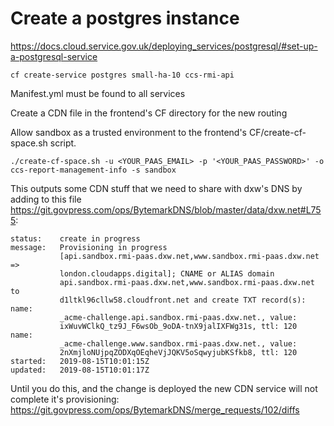 # Create a postgres instance
https://docs.cloud.service.gov.uk/deploying_services/postgresql/#set-up-a-postgresql-service

```
cf create-service postgres small-ha-10 ccs-rmi-api
```

Manifest.yml must be found to all services

Create a CDN file in the frontend's CF directory for the new routing

Allow sandbox as a trusted environment to the frontend's CF/create-cf-space.sh script.

```
./create-cf-space.sh -u <YOUR_PAAS_EMAIL> -p '<YOUR_PAAS_PASSWORD>' -o ccs-report-management-info -s sandbox
```


This outputs some CDN stuff that we need to share with dxw's DNS by adding to this file https://git.govpress.com/ops/BytemarkDNS/blob/master/data/dxw.net#L755:

```
status:    create in progress
message:   Provisioning in progress
           [api.sandbox.rmi-paas.dxw.net,www.sandbox.rmi-paas.dxw.net =>
           london.cloudapps.digital]; CNAME or ALIAS domain
           api.sandbox.rmi-paas.dxw.net,www.sandbox.rmi-paas.dxw.net to
           d1ltkl96cllw58.cloudfront.net and create TXT record(s):
name:
           _acme-challenge.api.sandbox.rmi-paas.dxw.net., value:
           ixWuvWClkQ_tz9J_F6wsOb_9oDA-tnX9jalIXFWg31s, ttl: 120
name:
           _acme-challenge.www.sandbox.rmi-paas.dxw.net., value:
           2nXmjloNUjpqZODXqOEqheVjJQKV5oSqwyjubKSfkb8, ttl: 120
started:   2019-08-15T10:01:15Z
updated:   2019-08-15T10:01:17Z
```

Until you do this, and the change is deployed the new CDN service will not complete it's provisioning: https://git.govpress.com/ops/BytemarkDNS/merge_requests/102/diffs
